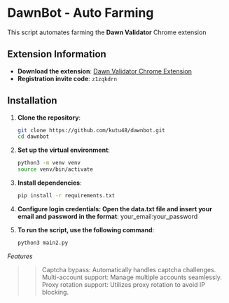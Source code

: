 # DawnBot - Auto Farming

This script automates farming the **Dawn Validator** Chrome extension

## Extension Information

- **Download the extension**: [Dawn Validator Chrome Extension](https://chromewebstore.google.com/detail/dawn-validator-chrome-ext/fpdkjdnhkakefebpekbdhillbhonfjjp)
- **Registration invite code**: `z1zqkdrn`

## Installation

1. **Clone the repository**:
   ```bash
   git clone https://github.com/kutu48/dawnbot.git
   cd dawnbot
   
2. **Set up the virtual environment**:
   ```bash
   python3 -m venv venv
   source venv/bin/activate

3. **Install dependencies**:
   ```bash
   pip install -r requirements.txt

4. **Configure login credentials: Open the data.txt file and insert your email and password in the format**:
   your_email:your_password

5. **To run the script, use the following command**:
   ```bash
   python3 main2.py

*Features*
>>Captcha bypass: Automatically handles captcha challenges.
>>Multi-account support: Manage multiple accounts seamlessly.
>>Proxy rotation support: Utilizes proxy rotation to avoid IP blocking.
